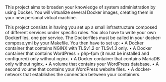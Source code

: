 This project aims to broaden your knowledge of system administration by using Docker.
You will virtualize several Docker images, creating them in your new personal virtual
machine.

This project consists in having you set up a small infrastructure composed of different
services under specific rules.
You also have to write your own Dockerfiles, one per service. The Dockerfiles must
be called in your docker-compose.yml by your Makefile.
You then have to set up:
• A Docker container that contains NGINX with TLSv1.2 or TLSv1.3 only.
• A Docker container that contains WordPress + php-fpm (it must be installed and
configured) only without nginx.
• A Docker container that contains MariaDB only without nginx.
• A volume that contains your WordPress database.
• A second volume that contains your WordPress website files.
• A docker-network that establishes the connection between your containers.
